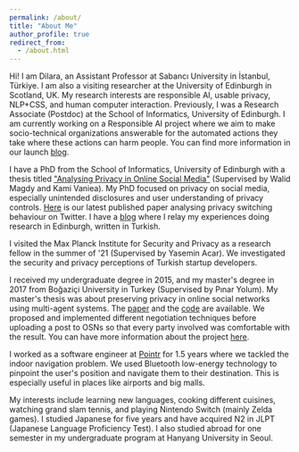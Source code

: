 ```yaml
---
permalink: /about/
title: "About Me"
author_profile: true
redirect_from: 
  - /about.html
---
```


Hi! I am Dilara, an Assistant Professor at Sabancı University in İstanbul, Türkiye. I am also a visiting researcher at the University of Edinburgh in Scotland, UK. My research interests are responsible AI, usable privacy, NLP+CSS, and human computer interaction. Previously, I was a Research Associate (Postdoc) at the School of Informatics, University of Edinburgh. I am currently working on a Responsible AI project where we aim to make socio-technical organizations answerable for the automated actions they take where these actions can harm people. You can find more information in our launch [blog](https://www.tas.ac.uk/making-systems-answer/).

I have a PhD from the School of Informatics, University of Edinburgh with a thesis titled ["Analysing Privacy in Online Social Media"](https://era.ed.ac.uk/bitstream/handle/1842/39216/KekulluogluD_2022.pdf) (Supervised by Walid Magdy and Kami Vaniea). My PhD focused on privacy on social media, especially unintended disclosures and user understanding of privacy controls. [Here](https://dl.acm.org/doi/pdf/10.1145/3491102.3517675) is our latest published paper analysing privacy switching behaviour on Twitter. I have a [blog](https://medium.com/@dilarakkl) where I relay my experiences doing research in Edinburgh, written in Turkish.

I visited the Max Planck Institute for Security and Privacy as a research fellow in the summer of '21 (Supervised by Yasemin Acar). We investigated the security and privacy perceptions of Turkish startup developers.


I received my undergraduate degree in 2015, and my master's degree in 2017 from Boğaziçi University in Turkey (Supervised by Pınar Yolum). My master's thesis was about preserving privacy in online social networks using multi-agent systems. The [paper](http://dl.acm.org/citation.cfm?id=2970035)
and the [code](https://github.com/mas-boun/prinego) are available. We proposed and implemented different negotiation
techniques before uploading a post to OSNs so that every party involved was comfortable with the result.
You can have more information about the project 
[here](http://mas.cmpe.boun.edu.tr/ontology-based-privacy-management-for-social-software/prinego-privacy-negotiation/).

I worked as a software engineer at [Pointr](http://www.pointrlabs.com) for 1.5 years where we tackled the indoor navigation problem.
We used Bluetooth low-energy technology to pinpoint the user's position and navigate them to their destination. This is especially useful
in places like airports and big malls. 
<!--I worked with clients such as
[Gatwick Airport](https://techcrunch.com/2017/05/25/gatwick-airport-now-has-2000-beacons-for-indoor-navigation/) and
[Harrods](https://www.standard.co.uk/shopping/can-t-find-prada-then-use-the-harrods-sat-nav-a3422056.html). -->

My interests include learning new languages, cooking different cuisines, watching grand slam tennis, and playing Nintendo Switch (mainly Zelda games).
I studied Japanese for five years and have acquired N2 in JLPT (Japanese Language Proficiency Test). I also studied abroad for one semester in my undergraduate program
at Hanyang University in Seoul.
